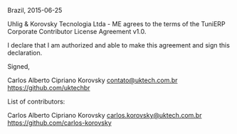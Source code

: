 Brazil, 2015-06-25

Uhlig & Korovsky Tecnologia Ltda - ME agrees to the terms of the TuniERP Corporate Contributor License Agreement v1.0.

I declare that I am authorized and able to make this agreement and sign this declaration.

Signed,

Carlos Alberto Cipriano Korovsky contato@uktech.com.br https://github.com/uktechbr

List of contributors:

Carlos Alberto Cipriano Korovsky carlos.korovsky@uktech.com.br https://github.com/carlos-korovsky